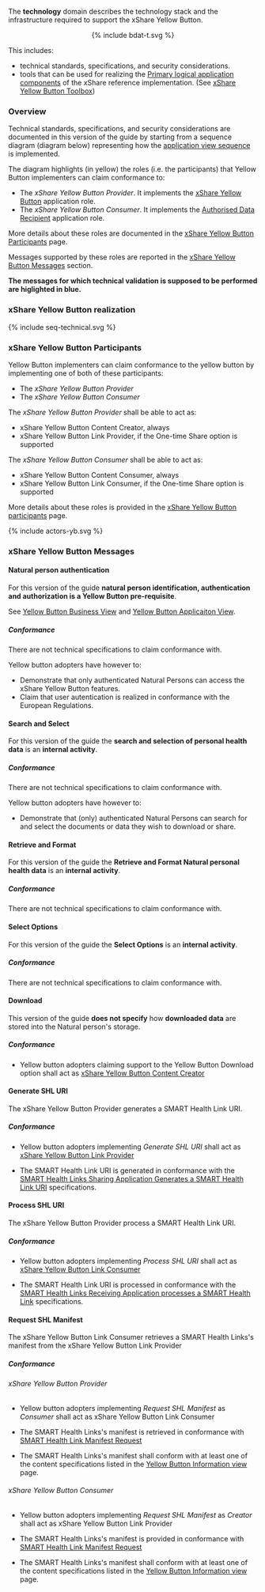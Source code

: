 
The **technology** domain describes the technology stack and the infrastructure required to support the xShare Yellow Button.

<div style="text-align: center">
{% include bdat-t.svg %}
</div>

This includes:
* technical standards, specifications, and security considerations.
* tools that can be used for realizing the [Primary logical application components](yb_components.html) of the xShare reference implementation. (See [xShare Yellow Button Toolbox](yb_tools.html))

### Overview

Technical standards, specifications, and security considerations are documented in this version of the guide by starting from a sequence diagram (diagram below) representing how the [application view sequence](application.html) is implemented.

The diagram highlights (in yellow) the roles (i.e. the participants) that Yellow Button implementers can claim conformance to:

* The *xShare Yellow Button Provider*. It implements the [xShare Yellow Button](application.html#the-yellowb-button-participants) application role.
* The *xShare Yellow Button Consumer*.  It implements the [Authorised Data Recipient](application.html#the-yellowb-button-participants) application role.

More details about these roles are documented in the [xShare Yellow Button Participants](actors.html) page.

Messages supported by these roles are reported in the [xShare Yellow Button Messages](#xshare-yellow-button-messages) section.

**The messages for which technical validation is supposed to be performed are higlighted in blue.**

### xShare Yellow Button realization

<div>
<p></p>
{% include seq-technical.svg %}
<p></p>
</div>

### xShare Yellow Button Participants

Yellow Button implementers can claim conformance to the yellow button by implementing one of both of these participants:

* The *xShare Yellow Button Provider*
* The *xShare Yellow Button Consumer*

The *xShare Yellow Button Provider*  shall be able to act as:
* xShare Yellow Button Content Creator, always
* xShare Yellow Button Link Provider, if the One-time Share option is supported


The *xShare Yellow Button Consumer*  shall be able to act as:
* xShare Yellow Button Content Consumer, always
* xShare Yellow Button Link Consumer, if the One-time Share option is supported


More details about these roles is provided in the [xShare Yellow Button participants](actors.html) page.

<div>
<p></p>
{% include actors-yb.svg %}
<p></p>
</div>


### xShare Yellow Button Messages


#### Natural person authentication

For this version of the guide **natural person identification, authentication and authorization is a Yellow Button pre-requisite**.

See [Yellow Button Business View](business.html) and [Yellow Button Applicaiton View](application.html).

##### Conformance

There are not technical specifications to claim conformance with.

Yellow button adopters have however to:
* Demonstrate that only authenticated Natural Persons can access the xShare Yellow Button features.
* Claim that user autentication is realized in conformance with the European Regulations.

#### Search and Select

For this version of the guide the **search and selection of personal health data** is an **internal activity**.

##### Conformance

There are not technical specifications to claim conformance with.

Yellow button adopters have however to:
* Demonstrate that (only) authenticated Natural Persons can search for and select the documents or data they wish to download or share.

#### Retrieve and Format

For this version of the guide the **Retrieve and Format Natural personal health data** is an **internal activity**.

##### Conformance

There are not technical specifications to claim conformance with.

#### Select Options

For this version of the guide the **Select Options** is an **internal activity**.

##### Conformance

There are not technical specifications to claim conformance with.

#### Download

This version of the guide **does not specify** how **downloaded data** are stored into the Natural person's storage.

##### Conformance

* Yellow button adopters claiming support to the Yellow Button Download option shall act as [xShare Yellow Button Content Creator](actors.html#xshare-yellow-button-content-creator)


#### Generate SHL URI

The xShare Yellow Button Provider generates a SMART Health Link URI.

##### Conformance

* Yellow button adopters implementing *Generate SHL URI* shall act as [xShare Yellow Button Link Provider](actors.html#xshare-yellow-button-link-provider)

* The SMART Health Link URI is generated in conformance with the [SMART Health Links Sharing Application Generates a SMART Health Link URI](https://hl7.org/fhir/uv/smart-health-cards-and-links/2024Sep/links-specification.html#smart-health-links-sharing-application-generates-a-smart-health-link-uri) specifications.


#### Process SHL URI

The xShare Yellow Button Provider process a SMART Health Link URI.

##### Conformance

* Yellow button adopters implementing *Process SHL URI* shall act as [xShare Yellow Button Link Consumer](actors.html#xshare-yellow-button-link-consumer)

* The SMART Health Link URI is processed in conformance with the [SMART Health Links Receiving Application processes a SMART Health Link](https://hl7.org/fhir/uv/smart-health-cards-and-links/2024Sep/links-specification.html#smart-health-links-receiving-application-processes-a-smart-health-link) specifications.


#### Request SHL Manifest

The xShare Yellow Button Link Consumer retrieves a SMART Health Links's manifest from the xShare Yellow Button Link Provider

##### Conformance


###### xShare Yellow Button Provider

* Yellow button adopters implementing *Request SHL Manifest* as *Consumer* shall act as xShare Yellow Button Link Consumer

* The SMART Health Links's manifest is retrieved in conformance with [SMART Health Link Manifest Request](https://hl7.org/fhir/uv/smart-health-cards-and-links/2024Sep/links-specification.html#smart-health-link-manifest-request)

* The SMART Health Links's manifest shall conform with at least one of the content specifications listed in the [Yellow Button Information view](content.html) page.


###### xShare Yellow Button Consumer


* Yellow button adopters implementing *Request SHL Manifest* as *Creator*  shall act as xShare Yellow Button Link Provider

* The SMART Health Links's manifest is provided in conformance with [SMART Health Link Manifest Request](https://hl7.org/fhir/uv/smart-health-cards-and-links/2024Sep/links-specification.html#smart-health-link-manifest-request)

* The SMART Health Links's manifest shall conform with at least one of the content specifications listed in the [Yellow Button Information view](content.html) page.